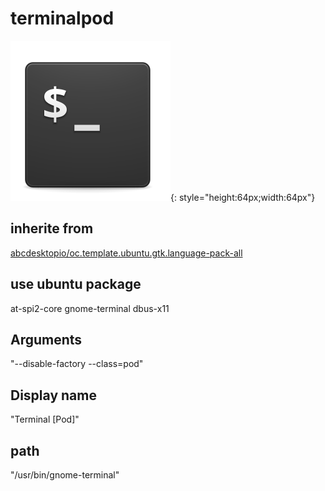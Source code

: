 # terminalpod
![pantheon-terminal-icons.svg](/applications/icons/pantheon-terminal-icons.svg){: style="height:64px;width:64px"}
## inherite from
[abcdesktopio/oc.template.ubuntu.gtk.language-pack-all](abcdesktopio/oc.template.ubuntu.gtk.language-pack-all.md)
## use ubuntu package
at-spi2-core gnome-terminal dbus-x11
## Arguments
"--disable-factory --class=pod"
## Display name
"Terminal [Pod]"
## path
"/usr/bin/gnome-terminal"

